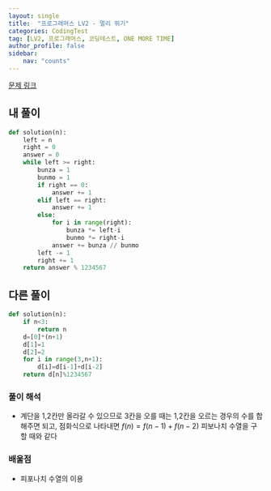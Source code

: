 ```yaml
---
layout: single
title:  "프로그래머스 LV2 - 멀리 뛰기"
categories: CodingTest
tag: [LV2, 프로그래머스, 코딩테스트, ONE MORE TIME]
author_profile: false
sidebar: 
    nav: "counts"
---
```


[문제 링크](https://school.programmers.co.kr/learn/courses/30/lessons/12914)

## 내 풀이
```python
def solution(n):
    left = n
    right = 0
    answer = 0
    while left >= right:
        bunza = 1
        bunmo = 1
        if right == 0:
            answer += 1
        elif left == right:
            answer += 1
        else:
            for i in range(right):
                bunza *= left-i
                bunmo *= right-i
            answer += bunza // bunmo
        left -= 1
        right += 1
    return answer % 1234567
```

## 다른 풀이
```python
def solution(n):
    if n<3:
        return n
    d=[0]*(n+1)
    d[1]=1
    d[2]=2
    for i in range(3,n+1):
        d[i]=d[i-1]+d[i-2]
    return d[n]%1234567
```

### 풀이 해석

- 계단을 1,2칸만 올라갈 수 있으므로 3칸을 오를 때는 1,2칸을 오르는 경우의 수를 합해주면 되고, 점화식으로 나타내면 $f(n) = f(n-1) + f(n-2)$ 피보나치 수열을 구할 때와 같다

### 배울점

- 피포나치 수열의 이용
